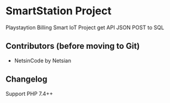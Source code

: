 # SmartStation Project
Playstaytion Billing Smart IoT Project get API JSON POST to SQL
## Contributors (before moving to Git)
* NetsinCode by Netsian
## Changelog

Support PHP 7.4++

